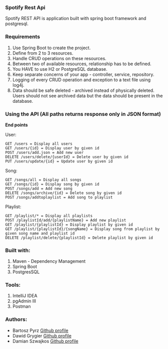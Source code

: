 ### Spotify Rest Api

   Spotify REST API is application built with spring boot framework and postgresql.

### Requirements

1. Use Spring Boot to create the project.
2. Define from 2 to 3 resources.
3. Handle CRUD operations on these resources.
4. Between two of available resources, relationship has to be defined.
5. You HAVE to use H2 or PostgreSQL database.
6. Keep separate concerns of your app - controller, service, repository.
7. Logging of every CRUD operation and exception to a text file using log4j.
8. Data should be safe deleted - archived instead of physically deleted. Users should not see archived data but the data should    be present in the database.

### Using the API (All paths returns response only in JSON format)

**End points**

User:
```
GET /users = Display all users
GET /users/{id} = Display user by given id
POST /users/add.json = Add new user
DELETE /users/delete/{userId} = Delete user by given id
PUT /users/update/{id} = Update user by given id
```
Song:
```
GET /songs/all = Display all songs
GET /songs/{id} = Display song by given id
POST /songs/add = Add new song
DELETE /songs/archive/{id} = Delete song by given id
POST /songs/addtoplaylist = Add song to playlist
```
Playlist:
```
GET /playlist/* = Display all playlists
POST /playlistId/add/{playlistName} = Add new playlist
GET /playlist/{playlistId} = Display playlist by given id
GET /playlist/{playlistId}/{songName} = Display song from playlist by given song name and playlist id
DELETE /playlist/delete/{playlistId} = Delete playlist by given id
```
### Built with:
1. Maven - Dependency Management
2. Spring Boot
3. PostgresSQL

### Tools:
1. IntelliJ IDEA
2. pgAdmin III
3. Postman

### Authors: 
- Bartosz Pyrz [Github profile](https://github.com/Czakero)
- Dawid Grygier [Github profile](https://github.com/cyan0505)
- Damian Szwajkos [Github profile](https://github.com/Szwajcii)
